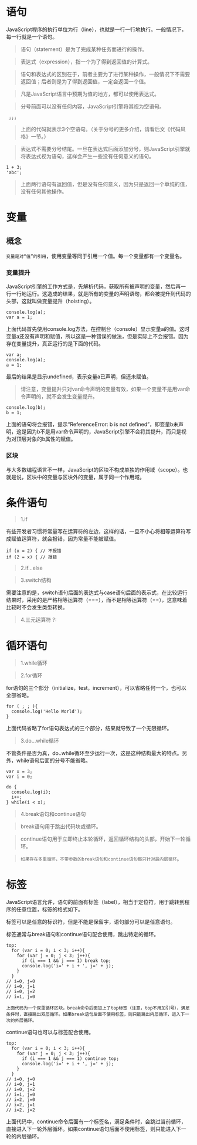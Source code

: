 # 语句 #

JavaScript程序的执行单位为行（line），也就是一行一行地执行。一般情况下，每一行就是一个语句。

> 语句（statement）是为了完成某种任务而进行的操作。

> 表达式（expression），指一个为了得到返回值的计算式。

> 语句和表达式的区别在于，前者主要为了进行某种操作，一般情况下不需要返回值；后者则是为了得到返回值，一定会返回一个值。

> 凡是JavaScript语言中预期为值的地方，都可以使用表达式。

> 分号前面可以没有任何内容，JavaScript引擎将其视为空语句。
```
 ;;;
```
> 上面的代码就表示3个空语句。（关于分号的更多介绍，请看后文《代码风格》一节。）

> 表达式不需要分号结尾。一旦在表达式后面添加分号，则JavaScript引擎就将表达式视为语句，这样会产生一些没有任何意义的语句。
```
1 + 3;
'abc';
```
> 上面两行语句有返回值，但是没有任何意义，因为只是返回一个单纯的值，没有任何其他操作。

# 变量 #

## 概念 ##

`变量是对“值”的引用`，使用变量等同于引用一个值。每一个变量都有一个变量名。

### 变量提升 ###

JavaScript引擎的工作方式是，先解析代码，获取所有被声明的变量，然后再一行一行地运行。这造成的结果，就是所有的变量的声明语句，都会被提升到代码的头部，这就叫做变量提升（hoisting）。
```
console.log(a);
var a = 1;
```
上面代码首先使用console.log方法，在控制台（console）显示变量a的值。这时变量a还没有声明和赋值，所以这是一种错误的做法，但是实际上不会报错。因为存在变量提升，真正运行的是下面的代码。
```
var a;
console.log(a);
a = 1;
```
最后的结果是显示undefined，表示变量a已声明，但还未赋值。
> 请注意，变量提升只对var命令声明的变量有效，如果一个变量不是用var命令声明的，就不会发生变量提升。
```
console.log(b);
b = 1;
```
上面的语句将会报错，提示“ReferenceError: b is not defined”，即变量b未声明，这是因为b不是用var命令声明的，JavaScript引擎不会将其提升，而只是视为对顶层对象的b属性的赋值。

### 区块 ###
与大多数编程语言不一样，JavaScript的区块不构成单独的作用域（scope）。也就是说，区块中的变量与区块外的变量，属于同一个作用域。

# 条件语句 #

> 1.if

有些开发者习惯将常量写在运算符的左边，这样的话，一旦不小心将相等运算符写成赋值运算符，就会报错，因为常量不能被赋值。
```
if (x = 2) { // 不报错
if (2 = x) { // 报错
```


> 2.if...else



> 3.switch结构

需要注意的是，switch语句后面的表达式与case语句后面的表示式，在比较运行结果时，采用的是严格相等运算符（===），而不是相等运算符（==），这意味着比较时不会发生类型转换。

> 4.三元运算符 ?:

# 循环语句 #

> 1.while循环

> 2.for循环

for语句的三个部分（initialize，test，increment），可以省略任何一个，也可以全部省略。
```
for ( ; ; ){
  console.log('Hello World');
}
```
上面代码省略了for语句表达式的三个部分，结果就导致了一个无限循环。

> 3.do...while循环

不管条件是否为真，do..while循环至少运行一次，这是这种结构最大的特点。另外，while语句后面的分号不能省略。

```
var x = 3;
var i = 0;

do {
  console.log(i);
  i++;
} while(i < x);
```
> 4.break语句和continue语句

> break语句用于跳出代码块或循环。

> continue语句用于立即终止本轮循环，返回循环结构的头部，开始下一轮循环。

> `如果存在多重循环，不带参数的break语句和continue语句都只针对最内层循环`。

# 标签 #

JavaScript语言允许，语句的前面有标签（label），相当于定位符，用于跳转到程序的任意位置，标签的格式如下。

标签可以是任意的标识符，但是不能是保留字，语句部分可以是任意语句。

标签通常与break语句和continue语句配合使用，跳出特定的循环。
```
top:
  for (var i = 0; i < 3; i++){
    for (var j = 0; j < 3; j++){
      if (i === 1 && j === 1) break top;
      console.log('i=' + i + ', j=' + j);
    }
  }
// i=0, j=0
// i=0, j=1
// i=0, j=2
// i=1, j=0
```

`上面代码为一个双重循环区块，break命令后面加上了top标签（注意，top不用加引号），满足条件时，直接跳出双层循环。如果break语句后面不使用标签，则只能跳出内层循环，进入下一次的外层循环。`

continue语句也可以与标签配合使用。
```
top:
  for (var i = 0; i < 3; i++){
    for (var j = 0; j < 3; j++){
      if (i === 1 && j === 1) continue top;
      console.log('i=' + i + ', j=' + j);
    }
  }
// i=0, j=0
// i=0, j=1
// i=0, j=2
// i=1, j=0
// i=2, j=0
// i=2, j=1
// i=2, j=2
```
上面代码中，continue命令后面有一个标签名，满足条件时，会跳过当前循环，直接进入下一轮外层循环。如果continue语句后面不使用标签，则只能进入下一轮的内层循环。
